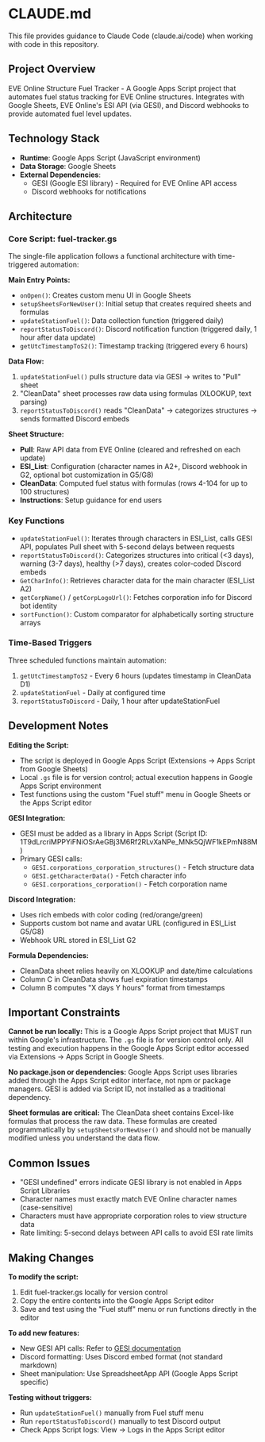 # CLAUDE.md

This file provides guidance to Claude Code (claude.ai/code) when working with code in this repository.

## Project Overview

EVE Online Structure Fuel Tracker - A Google Apps Script project that automates fuel status tracking for EVE Online structures. Integrates with Google Sheets, EVE Online's ESI API (via GESI), and Discord webhooks to provide automated fuel level updates.

## Technology Stack

- **Runtime**: Google Apps Script (JavaScript environment)
- **Data Storage**: Google Sheets
- **External Dependencies**:
  - GESI (Google ESI library) - Required for EVE Online API access
  - Discord webhooks for notifications

## Architecture

### Core Script: fuel-tracker.gs

The single-file application follows a functional architecture with time-triggered automation:

**Main Entry Points:**
- `onOpen()`: Creates custom menu UI in Google Sheets
- `setupSheetsForNewUser()`: Initial setup that creates required sheets and formulas
- `updateStationFuel()`: Data collection function (triggered daily)
- `reportStatusToDiscord()`: Discord notification function (triggered daily, 1 hour after data update)
- `getUtcTimestampToS2()`: Timestamp tracking (triggered every 6 hours)

**Data Flow:**
1. `updateStationFuel()` pulls structure data via GESI → writes to "Pull" sheet
2. "CleanData" sheet processes raw data using formulas (XLOOKUP, text parsing)
3. `reportStatusToDiscord()` reads "CleanData" → categorizes structures → sends formatted Discord embeds

**Sheet Structure:**
- **Pull**: Raw API data from EVE Online (cleared and refreshed on each update)
- **ESI_List**: Configuration (character names in A2+, Discord webhook in G2, optional bot customization in G5/G8)
- **CleanData**: Computed fuel status with formulas (rows 4-104 for up to 100 structures)
- **Instructions**: Setup guidance for end users

### Key Functions

- `updateStationFuel()`: Iterates through characters in ESI_List, calls GESI API, populates Pull sheet with 5-second delays between requests
- `reportStatusToDiscord()`: Categorizes structures into critical (<3 days), warning (3-7 days), healthy (>7 days), creates color-coded Discord embeds
- `GetCharInfo()`: Retrieves character data for the main character (ESI_List A2)
- `getCorpName()` / `getCorpLogoUrl()`: Fetches corporation info for Discord bot identity
- `sortFunction()`: Custom comparator for alphabetically sorting structure arrays

### Time-Based Triggers

Three scheduled functions maintain automation:
1. `getUtcTimestampToS2` - Every 6 hours (updates timestamp in CleanData D1)
2. `updateStationFuel` - Daily at configured time
3. `reportStatusToDiscord` - Daily, 1 hour after updateStationFuel

## Development Notes

**Editing the Script:**
- The script is deployed in Google Apps Script (Extensions → Apps Script from Google Sheets)
- Local `.gs` file is for version control; actual execution happens in Google Apps Script environment
- Test functions using the custom "Fuel stuff" menu in Google Sheets or the Apps Script editor

**GESI Integration:**
- GESI must be added as a library in Apps Script (Script ID: 1T9dLrcriMPPYiFNiOSrAeGBj3M6Rf2RLvXaNPe_MNk5QjWF1kEPmN88M)
- Primary GESI calls:
  - `GESI.corporations_corporation_structures()` - Fetch structure data
  - `GESI.getCharacterData()` - Fetch character info
  - `GESI.corporations_corporation()` - Fetch corporation name

**Discord Integration:**
- Uses rich embeds with color coding (red/orange/green)
- Supports custom bot name and avatar URL (configured in ESI_List G5/G8)
- Webhook URL stored in ESI_List G2

**Formula Dependencies:**
- CleanData sheet relies heavily on XLOOKUP and date/time calculations
- Column C in CleanData shows fuel expiration timestamps
- Column B computes "X days Y hours" format from timestamps

## Important Constraints

**Cannot be run locally:** This is a Google Apps Script project that MUST run within Google's infrastructure. The `.gs` file is for version control only. All testing and execution happens in the Google Apps Script editor accessed via Extensions → Apps Script in Google Sheets.

**No package.json or dependencies:** Google Apps Script uses libraries added through the Apps Script editor interface, not npm or package managers. GESI is added via Script ID, not installed as a traditional dependency.

**Sheet formulas are critical:** The CleanData sheet contains Excel-like formulas that process the raw data. These formulas are created programmatically by `setupSheetsForNewUser()` and should not be manually modified unless you understand the data flow.

## Common Issues

- "GESI undefined" errors indicate GESI library is not enabled in Apps Script Libraries
- Character names must exactly match EVE Online character names (case-sensitive)
- Characters must have appropriate corporation roles to view structure data
- Rate limiting: 5-second delays between API calls to avoid ESI rate limits

## Making Changes

**To modify the script:**
1. Edit fuel-tracker.gs locally for version control
2. Copy the entire contents into the Google Apps Script editor
3. Save and test using the "Fuel stuff" menu or run functions directly in the editor

**To add new features:**
- New GESI API calls: Refer to [GESI documentation](https://github.com/Blacksmoke16/GESI)
- Discord formatting: Uses Discord embed format (not standard markdown)
- Sheet manipulation: Use SpreadsheetApp API (Google Apps Script specific)

**Testing without triggers:**
- Run `updateStationFuel()` manually from Fuel stuff menu
- Run `reportStatusToDiscord()` manually to test Discord output
- Check Apps Script logs: View → Logs in the Apps Script editor
